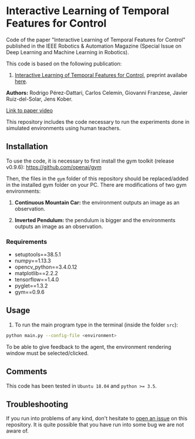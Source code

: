 # Interactive Learning of Temporal Features for Control
Code of the paper "Interactive Learning of Temporal Features for Control" published in the IEEE Robotics & Automation Magazine (Special Issue on Deep Learning and Machine Learning in Robotics).

This code is based on the following publication:
1. [Interactive Learning of Temporal Features for Control](https://ieeexplore.ieee.org/document/9076630), preprint availabe [here](http://www.jenskober.de/publications/PerezDattari2020RAM.pdf).

**Authors:** Rodrigo Pérez-Dattari, Carlos Celemin, Giovanni Franzese, Javier Ruiz-del-Solar, Jens Kober.

[Link to paper video](https://youtu.be/4kWGfNdm21A)

This repository includes the code necessary to run the experiments done in simulated environments using human teachers.
## Installation

To use the code, it is necessary to first install the gym toolkit (release v0.9.6): https://github.com/openai/gym

Then, the files in the `gym` folder of this repository should be replaced/added in the installed gym folder on your PC. There are modifications of two gym environments:

1. **Continuous Mountain Car:** the environment outputs an image as an observation.

1. **Inverted Pendulum:** the pendulum is bigger and the environments outputs an image as an observation.

### Requirements
* setuptools==38.5.1
* numpy==1.13.3
* opencv_python==3.4.0.12
* matplotlib==2.2.2
* tensorflow==1.4.0
* pyglet==1.3.2
* gym==0.9.6

## Usage

1. To run the main program type in the terminal (inside the folder `src`):

```bash 
python main.py --config-file <environment>
```

To be able to give feedback to the agent, the environment rendering window must be selected/clicked.

## Comments

This code has been tested in `Ubuntu 18.04` and `python >= 3.5`.

## Troubleshooting

If you run into problems of any kind, don't hesitate to [open an issue](https://github.com/rperezdattari/Interactive-Learning-of-Temporal-Features-for-Control/issues) on this repository. It is quite possible that you have run into some bug we are not aware of.

